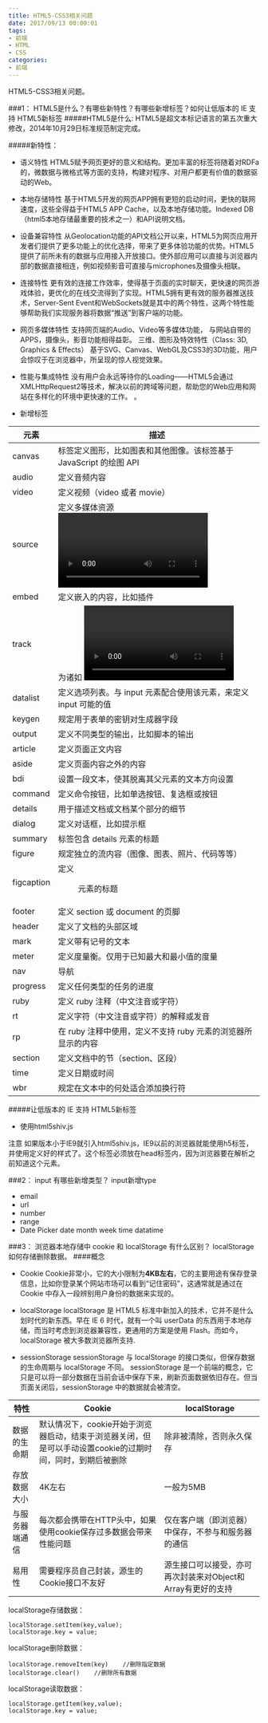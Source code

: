 ```yaml
---
title: HTML5-CSS3相关问题
date: 2017/09/13 00:00:01
tags: 
- 前端
- HTML
- CSS
categories: 
- 前端
---
```

HTML5-CSS3相关问题。
<!--more-->

###1： HTML5是什么？有哪些新特性？有哪些新增标签？如何让低版本的 IE 支持 HTML5新标签
#####HTML5是什么:
HTML5是超文本标记语言的第五次重大修改，2014年10月29日标准规范制定完成。

#####新特性：

- 语义特性
HTML5赋予网页更好的意义和结构。更加丰富的标签将随着对RDFa的，微数据与微格式等方面的支持，构建对程序、对用户都更有价值的数据驱动的Web。
- 本地存储特性
基于HTML5开发的网页APP拥有更短的启动时间，更快的联网速度，这些全得益于HTML5 APP Cache，以及本地存储功能。Indexed DB（html5本地存储最重要的技术之一）和API说明文档。
- 设备兼容特性
从Geolocation功能的API文档公开以来，HTML5为网页应用开发者们提供了更多功能上的优化选择，带来了更多体验功能的优势。HTML5提供了前所未有的数据与应用接入开放接口。使外部应用可以直接与浏览器内部的数据直接相连，例如视频影音可直接与microphones及摄像头相联。
- 连接特性
更有效的连接工作效率，使得基于页面的实时聊天，更快速的网页游戏体验，更优化的在线交流得到了实现。HTML5拥有更有效的服务器推送技术，Server-Sent Event和WebSockets就是其中的两个特性，这两个特性能够帮助我们实现服务器将数据“推送”到客户端的功能。
- 网页多媒体特性
支持网页端的Audio、Video等多媒体功能， 与网站自带的APPS，摄像头，影音功能相得益彰。
三维、图形及特效特性（Class: 3D, Graphics & Effects）
基于SVG、Canvas、WebGL及CSS3的3D功能，用户会惊叹于在浏览器中，所呈现的惊人视觉效果。
- 性能与集成特性
没有用户会永远等待你的Loading——HTML5会通过XMLHttpRequest2等技术，解决以前的跨域等问题，帮助您的Web应用和网站在多样化的环境中更快速的工作。
。

- 新增标签

元素	| 描述
-- | --
canvas	|标签定义图形，比如图表和其他图像。该标签基于 JavaScript 的绘图 API
audio	|定义音频内容
video	|定义视频（video 或者 movie）
source	|定义多媒体资源 <video> 和<audio>
embed	|定义嵌入的内容，比如插件
track	|为诸如 <video> 和 <audio> 元素之类的媒介规定外部文本轨道
datalist	|定义选项列表。与 input 元素配合使用该元素，来定义 input 可能的值
keygen	|规定用于表单的密钥对生成器字段
output	|定义不同类型的输出，比如脚本的输出
article	|定义页面正文内容
aside	|定义页面内容之外的内容
bdi	|设置一段文本，使其脱离其父元素的文本方向设置
command	|定义命令按钮，比如单选按钮、复选框或按钮
details	|用于描述文档或文档某个部分的细节
dialog|	定义对话框，比如提示框
summary	|标签包含 details 元素的标题
figure	|规定独立的流内容（图像、图表、照片、代码等等）
figcaption	|定义 <figure> 元素的标题
footer	|定义 section 或 document 的页脚
header	|定义了文档的头部区域
mark	|定义带有记号的文本
meter	|定义度量衡。仅用于已知最大和最小值的度量
nav	|导航
progress	|定义任何类型的任务的进度
ruby	|定义 ruby 注释（中文注音或字符）
rt	|定义字符（中文注音或字符）的解释或发音
rp	|在 ruby 注释中使用，定义不支持 ruby 元素的浏览器所显示的内容
section	|定义文档中的节（section、区段）
time	|定义日期或时间
wbr|	规定在文本中的何处适合添加换行符



#####让低版本的 IE 支持 HTML5新标签

- 使用html5shiv.js
<!--[if lt IE 9]>            
<script type="text/javascript" src="scripts/html5shiv.js"></script>
<![endif]-->
注意 如果版本小于IE9就引入html5shiv.js，IE9以前的浏览器就能使用h5标签，并使用定义好的样式了。这个标签必须放在head标签内，因为浏览器要在解析之前知道这个元素。



###2： input 有哪些新增类型？
input新增type

- email
- url
- number
- range
- Date Picker
date
month
week
time
datatime

###3： 浏览器本地存储中 cookie 和 localStorage 有什么区别？ localStorage 如何存储删除数据。
####概念

- Cookie
Cookie非常小，它的大小限制为**4KB左右**，它的主要用途有保存登录信息，比如你登录某个网站市场可以看到“记住密码”，这通常就是通过在 Cookie 中存入一段辨别用户身份的数据来实现的。

- localStorage
localStorage 是 HTML5 标准中新加入的技术，它并不是什么划时代的新东西。早在 IE 6 时代，就有一个叫 userData 的东西用于本地存储，而当时考虑到浏览器兼容性，更通用的方案是使用 Flash。而如今，localStorage 被大多数浏览器所支持.

- sessionStorage
sessionStorage 与 localStorage 的接口类似，但保存数据的生命周期与 localStorage 不同。 sessionStorage 是一个前端的概念，它只是可以将一部分数据在当前会话中保存下来，刷新页面数据依旧存在。但当页面关闭后，sessionStorage 中的数据就会被清空。

特性|	Cookie	|localStorage
-- | -- | --
数据的生命期|	默认情况下，cookie开始于浏览器启动，结束于浏览器关闭，但是可以手动设置cookie的过期时间，同时，到期后被删除	|除非被清除，否则永久保存
存放数据大小	|4K左右	|一般为5MB
与服务器端通信	|每次都会携带在HTTP头中，如果使用cookie保存过多数据会带来性能问题	|仅在客户端（即浏览器）中保存，不参与和服务器的通信
易用性|	需要程序员自己封装，源生的Cookie接口不友好	|源生接口可以接受，亦可再次封装来对Object和Array有更好的支持

localStorage存储数据：
```
localStorage.setItem(key,value);
localStorage.key = value;
```
localStorage删除数据：
```
localStorage.removeItem(key)    //删除指定数据
localStorage.clear()    //删除所有数据
```
localStorage读取数据：
```
localStorage.getItem(key,value);
localStorage.key = value;
```
